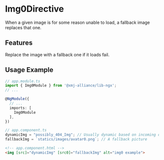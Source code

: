 # Img0Directive
When a given image is for some reason unable to load, a fallback image replaces that one.

## Features
Replace the image with a fallback one if it loads fail.

## Usage Example

``` typescript
// app.module.ts
import { Img0Module } from '@xmj-alliance/lib-ngx';
// ...

@NgModule({
  // ...
  imports: [
    Img0Module
  ],
})

```

``` typescript
// app.component.ts
dynamicImg = "possibly_404_Img"; // Usually dynamic based on incoming data
fallbackImg = `statics/images/avatar0.png`; // A fallback picture
```

``` html
<!-- app.component.html -->
<img [src]="dynamicImg" [src0]="fallbackImg" alt="img0 example">
```